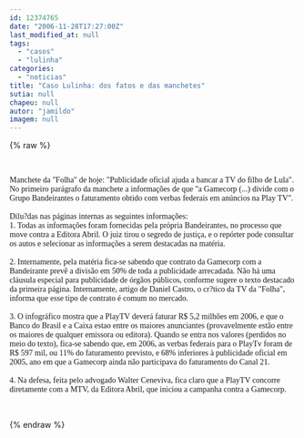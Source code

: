 ```yaml
---
id: 12374765
date: "2006-11-28T17:27:00Z"
last_modified_at: null
tags:
  - "casos"
  - "lulinha"
categories:
  - "noticias"
title: "Caso Lulinha: dos fatos e das manchetes"
sutia: null
chapeu: null
autor: "jamildo"
imagem: null
---
```

{% raw %}
<p><br /></p>
<p><span style="font-family: Verdana;">Manchete da "Folha" de hoje: "Publicidade oficial ajuda a bancar a TV do filho de Lula". No primeiro par&aacute;grafo da manchete a informa&ccedil;&otilde;es de que "a Gamecorp (...) divide com o Grupo Bandeirantes o faturamento obtido com verbas federais em an&uacute;ncios na Play TV". <br /><br />Dilu?das nas p&aacute;ginas internas as seguintes informa&ccedil;&otilde;es: <br />1. Todas as informa&ccedil;&otilde;es foram fornecidas pela pr&oacute;pria Bandeirantes, no processo que move contra a Editora Abril. O juiz tirou o segredo de justi&ccedil;a, e o rep&oacute;rter pode consultar os autos e selecionar as informa&ccedil;&otilde;es a serem destacadas na mat&eacute;ria. <br /><br />2. Internamente, pela mat&eacute;ria fica-se sabendo que contrato da Gamecorp com a Bandeirante prev&ecirc; a divis&atilde;o em 50% de toda a publicidade arrecadada. N&atilde;o h&aacute; uma cl&aacute;usula especial para publicidade de &oacute;rg&atilde;os p&uacute;blicos, conforme sugere o texto destacado da primeira p&aacute;gina. Internamente, artigo de Daniel Castro, o cr?tico da TV da "Folha", informa que esse tipo de contrato &eacute; comum no mercado. <br /><br />3. O infogr&aacute;fico mostra que a PlayTV dever&aacute; faturar R$ 5,2 milh&otilde;es em 2006, e que o Banco do Brasil e a Caixa estao entre os maiores anunciantes (provavelmente est&atilde;o entre os maiores de qualquer emissora ou editora). Quando se entra nos valores (perdidos no meio do texto), fica-se sabendo que, em 2006, as verbas federais para o PlayTv foram de R$ 597 mil, ou 11% do faturamento previsto, e 68% inferiores &agrave; publicidade oficial em 2005, ano em que a Gamecorp ainda n&atilde;o participava do faturamento do Canal 21. <br /><br />4. Na defesa, feita pelo advogado Walter Ceneviva, fica claro que a PlayTV concorre diretamente com a MTV, da Editora Abril, que iniciou a campanha contra a Gamecorp. <br /></span></p>
<p><br /></p>
{% endraw %}